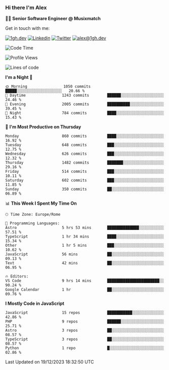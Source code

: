 ### Hi there I'm Alex

👨‍💻 __Senior Software Engineer @ Musixmatch__

Get in touch with me:

[![1gh.dev](https://img.shields.io/static/v1?label=1gh.dev&message=%20&color=red&logo=&style=flat-square&logoColor=white)](https://www.1gh.dev/)
[![Linkedin](https://img.shields.io/static/v1?label=Linkedin&message=%20&color=blue&logo=Linkedin&style=flat-square&logoColor=white)](https://linkedin.com/in/alexghirelli)
[![Twitter](https://img.shields.io/static/v1?label=Twitter&message=%20&color=blue&logo=Twitter&style=flat-square&logoColor=white)](https://twitter.com/alexGhirelli)
[![alex@1gh.dev](https://img.shields.io/static/v1?label=alex@1gh.dev&message=%20&color=red&logo=gmail&style=flat-square&logoColor=white)](mailto:alex@1gh.dev)

<!--START_SECTION:waka-->
![Code Time](http://img.shields.io/badge/Code%20Time-7%2C648%20hrs%2019%20mins-blue)

![Profile Views](http://img.shields.io/badge/Profile%20Views-0-blue)

![Lines of code](https://img.shields.io/badge/From%20Hello%20World%20I%27ve%20Written-23.9%20million%20lines%20of%20code-blue)

**I'm a Night 🦉** 

```text
🌞 Morning                1050 commits        █████░░░░░░░░░░░░░░░░░░░░   20.66 % 
🌆 Daytime                1243 commits        ██████░░░░░░░░░░░░░░░░░░░   24.46 % 
🌃 Evening                2005 commits        ██████████░░░░░░░░░░░░░░░   39.45 % 
🌙 Night                  784 commits         ████░░░░░░░░░░░░░░░░░░░░░   15.43 % 
```
📅 **I'm Most Productive on Thursday** 

```text
Monday                   860 commits         ████░░░░░░░░░░░░░░░░░░░░░   16.92 % 
Tuesday                  648 commits         ███░░░░░░░░░░░░░░░░░░░░░░   12.75 % 
Wednesday                626 commits         ███░░░░░░░░░░░░░░░░░░░░░░   12.32 % 
Thursday                 1482 commits        ███████░░░░░░░░░░░░░░░░░░   29.16 % 
Friday                   514 commits         ███░░░░░░░░░░░░░░░░░░░░░░   10.11 % 
Saturday                 602 commits         ███░░░░░░░░░░░░░░░░░░░░░░   11.85 % 
Sunday                   350 commits         ██░░░░░░░░░░░░░░░░░░░░░░░   06.89 % 
```


📊 **This Week I Spent My Time On** 

```text
🕑︎ Time Zone: Europe/Rome

💬 Programming Languages: 
Astro                    5 hrs 53 mins       ██████████████░░░░░░░░░░░   57.51 % 
TypeScript               1 hr 34 mins        ████░░░░░░░░░░░░░░░░░░░░░   15.34 % 
Other                    1 hr 5 mins         ███░░░░░░░░░░░░░░░░░░░░░░   10.62 % 
JavaScript               56 mins             ██░░░░░░░░░░░░░░░░░░░░░░░   09.13 % 
Text                     42 mins             ██░░░░░░░░░░░░░░░░░░░░░░░   06.95 % 

🔥 Editors: 
VS Code                  9 hrs 14 mins       ███████████████████████░░   90.24 % 
Google Calendar          1 hr                ██░░░░░░░░░░░░░░░░░░░░░░░   09.76 % 
```

**I Mostly Code in JavaScript** 

```text
JavaScript               15 repos            ███████████░░░░░░░░░░░░░░   42.86 % 
PHP                      9 repos             ██████░░░░░░░░░░░░░░░░░░░   25.71 % 
Astro                    3 repos             ██░░░░░░░░░░░░░░░░░░░░░░░   08.57 % 
TypeScript               3 repos             ██░░░░░░░░░░░░░░░░░░░░░░░   08.57 % 
Python                   1 repo              █░░░░░░░░░░░░░░░░░░░░░░░░   02.86 % 
```




 Last Updated on 19/12/2023 18:32:50 UTC
<!--END_SECTION:waka-->

